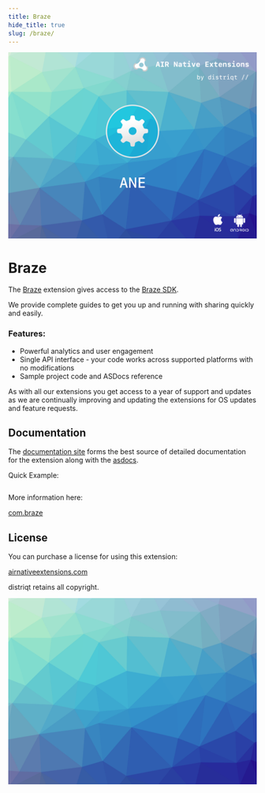 ```yaml
---
title: Braze
hide_title: true
slug: /braze/
---
```


![](images/hero.png)

# Braze

The [Braze](https://airnativeextensions.com/extension/com.distriqt.Braze) extension 
gives access to the [Braze SDK](https://www.braze.com/).

We provide complete guides to get you up and running with sharing quickly and easily.


### Features:

- Powerful analytics and user engagement
- Single API interface - your code works across supported platforms with no modifications
- Sample project code and ASDocs reference


As with all our extensions you get access to a year of support and updates as we are 
continually improving and updating the extensions for OS updates and feature requests.


## Documentation

The [documentation site](https://docs.airnativeextensions.com/docs/braze/) forms the best source of detailed documentation for the extension along with 
the [asdocs](https://docs.airnativeextensions.com/asdocs/braze/). 

Quick Example: 

```actionscript
```

More information here: 

[com.braze](https://airnativeextensions.com/extension/com.braze)


## License

You can purchase a license for using this extension:

[airnativeextensions.com](https://airnativeextensions.com/)

distriqt retains all copyright.


![](images/promo.png)

